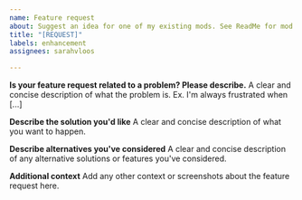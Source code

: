 ```yaml
---
name: Feature request
about: Suggest an idea for one of my existing mods. See ReadMe for mod requests.
title: "[REQUEST]"
labels: enhancement
assignees: sarahvloos

---
```


**Is your feature request related to a problem? Please describe.**
A clear and concise description of what the problem is. Ex. I'm always frustrated when [...]

**Describe the solution you'd like**
A clear and concise description of what you want to happen.

**Describe alternatives you've considered**
A clear and concise description of any alternative solutions or features you've considered.

**Additional context**
Add any other context or screenshots about the feature request here.
